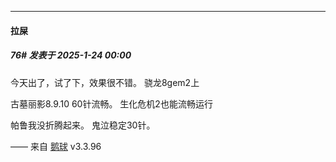﻿
*****

####  拉屎  
##### 76#       发表于 2025-1-24 00:00

今天出了，试了下，效果很不错。
骁龙8gem2上

古墓丽影8.9.10 60针流畅。
生化危机2也能流畅运行

帕鲁我没折腾起来。
鬼泣稳定30针。

—— 来自 [鹅球](https://www.pgyer.com/GcUxKd4w) v3.3.96

